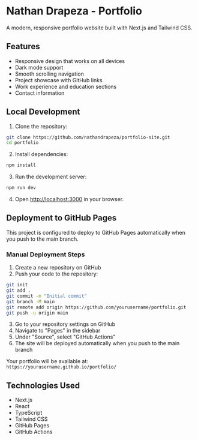 # Nathan Drapeza - Portfolio

A modern, responsive portfolio website built with Next.js and Tailwind CSS.

## Features

- Responsive design that works on all devices
- Dark mode support
- Smooth scrolling navigation
- Project showcase with GitHub links
- Work experience and education sections
- Contact information

## Local Development

1. Clone the repository:
```bash
git clone https://github.com/nathandrapeza/portfolio-site.git
cd portfolio
```

2. Install dependencies:
```bash
npm install
```

3. Run the development server:
```bash
npm run dev
```

4. Open [http://localhost:3000](http://localhost:3000) in your browser.

## Deployment to GitHub Pages

This project is configured to deploy to GitHub Pages automatically when you push to the main branch.

### Manual Deployment Steps

1. Create a new repository on GitHub
2. Push your code to the repository:
```bash
git init
git add .
git commit -m "Initial commit"
git branch -M main
git remote add origin https://github.com/yourusername/portfolio.git
git push -u origin main
```

3. Go to your repository settings on GitHub
4. Navigate to "Pages" in the sidebar
5. Under "Source", select "GitHub Actions"
6. The site will be deployed automatically when you push to the main branch

Your portfolio will be available at: `https://yourusername.github.io/portfolio/`

## Technologies Used

- Next.js
- React
- TypeScript
- Tailwind CSS
- GitHub Pages
- GitHub Actions 